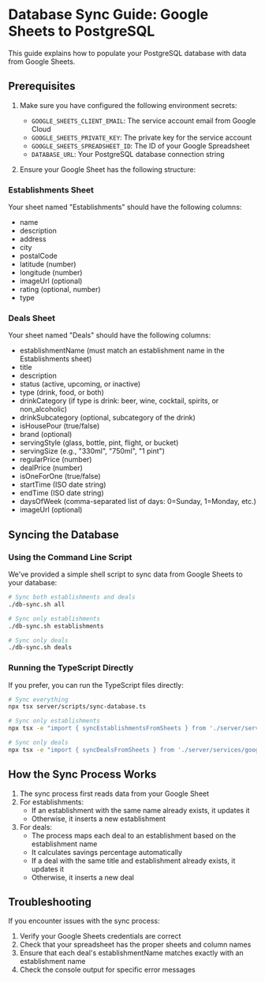 # Database Sync Guide: Google Sheets to PostgreSQL

This guide explains how to populate your PostgreSQL database with data from Google Sheets.

## Prerequisites

1. Make sure you have configured the following environment secrets:
   - `GOOGLE_SHEETS_CLIENT_EMAIL`: The service account email from Google Cloud
   - `GOOGLE_SHEETS_PRIVATE_KEY`: The private key for the service account
   - `GOOGLE_SHEETS_SPREADSHEET_ID`: The ID of your Google Spreadsheet
   - `DATABASE_URL`: Your PostgreSQL database connection string

2. Ensure your Google Sheet has the following structure:

### Establishments Sheet

Your sheet named "Establishments" should have the following columns:
- name
- description
- address
- city
- postalCode
- latitude (number)
- longitude (number)
- imageUrl (optional)
- rating (optional, number)
- type

### Deals Sheet

Your sheet named "Deals" should have the following columns:
- establishmentName (must match an establishment name in the Establishments sheet)
- title
- description
- status (active, upcoming, or inactive)
- type (drink, food, or both)
- drinkCategory (if type is drink: beer, wine, cocktail, spirits, or non_alcoholic)
- drinkSubcategory (optional, subcategory of the drink)
- isHousePour (true/false)
- brand (optional)
- servingStyle (glass, bottle, pint, flight, or bucket)
- servingSize (e.g., "330ml", "750ml", "1 pint")
- regularPrice (number)
- dealPrice (number)
- isOneForOne (true/false)
- startTime (ISO date string)
- endTime (ISO date string)
- daysOfWeek (comma-separated list of days: 0=Sunday, 1=Monday, etc.)
- imageUrl (optional)

## Syncing the Database

### Using the Command Line Script

We've provided a simple shell script to sync data from Google Sheets to your database:

```bash
# Sync both establishments and deals
./db-sync.sh all

# Sync only establishments
./db-sync.sh establishments

# Sync only deals
./db-sync.sh deals
```

### Running the TypeScript Directly

If you prefer, you can run the TypeScript files directly:

```bash
# Sync everything
npx tsx server/scripts/sync-database.ts

# Sync only establishments
npx tsx -e "import { syncEstablishmentsFromSheets } from './server/services/googleSheetsService'; syncEstablishmentsFromSheets().then(console.log).catch(console.error);"

# Sync only deals
npx tsx -e "import { syncDealsFromSheets } from './server/services/googleSheetsService'; syncDealsFromSheets().then(console.log).catch(console.error);"
```

## How the Sync Process Works

1. The sync process first reads data from your Google Sheet
2. For establishments:
   - If an establishment with the same name already exists, it updates it
   - Otherwise, it inserts a new establishment
3. For deals:
   - The process maps each deal to an establishment based on the establishment name
   - It calculates savings percentage automatically
   - If a deal with the same title and establishment already exists, it updates it
   - Otherwise, it inserts a new deal

## Troubleshooting

If you encounter issues with the sync process:

1. Verify your Google Sheets credentials are correct
2. Check that your spreadsheet has the proper sheets and column names
3. Ensure that each deal's establishmentName matches exactly with an establishment name
4. Check the console output for specific error messages